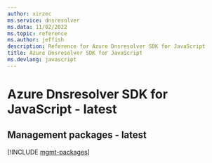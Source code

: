 ```yaml
---
author: xirzec
ms.service: dnsresolver
ms.data: 11/02/2022
ms.topic: reference
ms.author: jeffish
description: Reference for Azure Dnsresolver SDK for JavaScript
title: Azure Dnsresolver SDK for JavaScript
ms.devlang: javascript
---
```

# Azure Dnsresolver SDK for JavaScript - latest

## Management packages - latest
[!INCLUDE [mgmt-packages](dnsresolver-mgmt-index.md)]